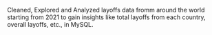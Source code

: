 Cleaned, Explored and Analyzed layoffs data fromm around the world starting from 2021 to gain insights like total layoffs from each country, overall layoffs, etc., in MySQL. 
